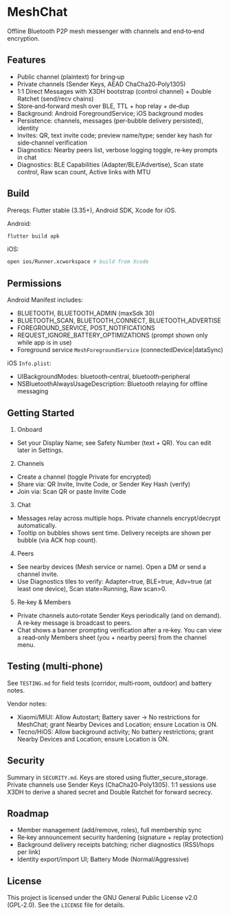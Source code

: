 # MeshChat

Offline Bluetooth P2P mesh messenger with channels and end‑to‑end encryption.

## Features
- Public channel (plaintext) for bring‑up
- Private channels (Sender Keys, AEAD ChaCha20‑Poly1305)
- 1:1 Direct Messages with X3DH bootstrap (control channel) + Double Ratchet (send/recv chains)
- Store‑and‑forward mesh over BLE, TTL + hop relay + de‑dup
- Background: Android ForegroundService; iOS background modes
- Persistence: channels, messages (per‑bubble delivery persisted), identity
- Invites: QR, text invite code; preview name/type; sender key hash for side‑channel verification
- Diagnostics: Nearby peers list, verbose logging toggle, re‑key prompts in chat
 - Diagnostics: BLE Capabilities (Adapter/BLE/Advertise), Scan state control, Raw scan count, Active links with MTU

## Build

Prereqs: Flutter stable (3.35+), Android SDK, Xcode for iOS.

Android:
```bash
flutter build apk
```

iOS:
```bash
open ios/Runner.xcworkspace # build from Xcode
```

## Permissions

Android Manifest includes:
- BLUETOOTH, BLUETOOTH_ADMIN (maxSdk 30)
- BLUETOOTH_SCAN, BLUETOOTH_CONNECT, BLUETOOTH_ADVERTISE
- FOREGROUND_SERVICE, POST_NOTIFICATIONS
 - REQUEST_IGNORE_BATTERY_OPTIMIZATIONS (prompt shown only while app is in use)
- Foreground service `MeshForegroundService` (connectedDevice|dataSync)

iOS `Info.plist`:
- UIBackgroundModes: bluetooth‑central, bluetooth‑peripheral
- NSBluetoothAlwaysUsageDescription: Bluetooth relaying for offline messaging

## Getting Started

1) Onboard
- Set your Display Name; see Safety Number (text + QR). You can edit later in Settings.

2) Channels
- Create a channel (toggle Private for encrypted)
- Share via: QR Invite, Invite Code, or Sender Key Hash (verify)
- Join via: Scan QR or paste Invite Code

3) Chat
- Messages relay across multiple hops. Private channels encrypt/decrypt automatically.
- Tooltip on bubbles shows sent time. Delivery receipts are shown per bubble (via ACK hop count).

4) Peers
- See nearby devices (Mesh service or name). Open a DM or send a channel invite.
- Use Diagnostics tiles to verify: Adapter=true, BLE=true, Adv=true (at least one device), Scan state=Running, Raw scan>0.

5) Re‑key & Members
- Private channels auto‑rotate Sender Keys periodically (and on demand). A re‑key message is broadcast to peers.
- Chat shows a banner prompting verification after a re‑key. You can view a read‑only Members sheet (you + nearby peers) from the channel menu.

## Testing (multi‑phone)
See `TESTING.md` for field tests (corridor, multi‑room, outdoor) and battery notes.

Vendor notes:
- Xiaomi/MIUI: Allow Autostart; Battery saver → No restrictions for MeshChat; grant Nearby Devices and Location; ensure Location is ON.
- Tecno/HiOS: Allow background activity; No battery restrictions; grant Nearby Devices and Location; ensure Location is ON.

## Security
Summary in `SECURITY.md`. Keys are stored using flutter_secure_storage. Private channels use Sender Keys (ChaCha20‑Poly1305). 1:1 sessions use X3DH to derive a shared secret and Double Ratchet for forward secrecy.

## Roadmap
- Member management (add/remove, roles), full membership sync
- Re‑key announcement security hardening (signature + replay protection)
- Background delivery receipts batching; richer diagnostics (RSSI/hops per link)
- Identity export/import UI; Battery Mode (Normal/Aggressive)

## License

This project is licensed under the GNU General Public License v2.0 (GPL‑2.0).
See the `LICENSE` file for details.
